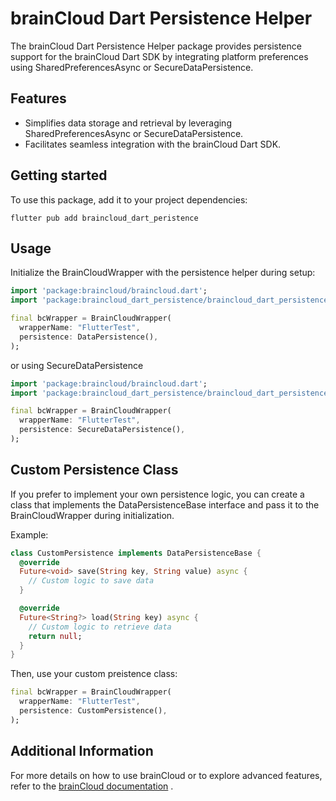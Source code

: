 
# brainCloud Dart Persistence Helper

The brainCloud Dart Persistence Helper package provides persistence support for the brainCloud Dart SDK by integrating platform preferences using SharedPreferencesAsync or SecureDataPersistence.

## Features

- Simplifies data storage and retrieval by leveraging SharedPreferencesAsync or SecureDataPersistence.
- Facilitates seamless integration with the brainCloud Dart SDK.
    

## Getting started

To use this package, add it to your project dependencies:
```shell
flutter pub add braincloud_dart_peristence
```

## Usage

Initialize the BrainCloudWrapper with the persistence helper during setup:

```dart
import 'package:braincloud/braincloud.dart';
import 'package:braincloud_dart_persistence/braincloud_dart_persistence.dart';

final bcWrapper = BrainCloudWrapper(
  wrapperName: "FlutterTest",
  persistence: DataPersistence(),
);

```

or using SecureDataPersistence

```dart
import 'package:braincloud/braincloud.dart';
import 'package:braincloud_dart_persistence/braincloud_dart_persistence.dart';

final bcWrapper = BrainCloudWrapper(
  wrapperName: "FlutterTest",
  persistence: SecureDataPersistence(),
);

```


## Custom Persistence Class

If you prefer to implement your own persistence logic, you can create a class that implements the DataPersistenceBase interface and pass it to the BrainCloudWrapper during initialization.

Example:
```dart
class CustomPersistence implements DataPersistenceBase {
  @override
  Future<void> save(String key, String value) async {
    // Custom logic to save data
  }

  @override
  Future<String?> load(String key) async {
    // Custom logic to retrieve data
    return null;
  }
}
```

Then, use your custom preistence class:
```dart
final bcWrapper = BrainCloudWrapper(
  wrapperName: "FlutterTest",
  persistence: CustomPersistence(),
);
```
## Additional Information

For more details on how to use brainCloud or to explore advanced features, refer to the [brainCloud documentation](https://getbraincloud.com/docs/) .